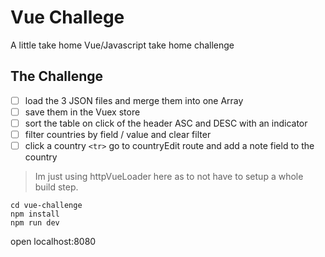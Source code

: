 # Vue Challege
A little take home Vue/Javascript take home challenge

## The Challenge

- [ ] load the 3 JSON files and merge them into one Array
- [ ] save them in the Vuex store
- [ ] sort the table on click of the header ASC and DESC with an indicator
- [ ] filter countries by field / value and clear filter
- [ ] click a country `<tr>` go to countryEdit route and add a note field to the country

> Im just using httpVueLoader here as to not have to setup a whole build step.

```
cd vue-challenge
npm install
npm run dev
```
open localhost:8080
